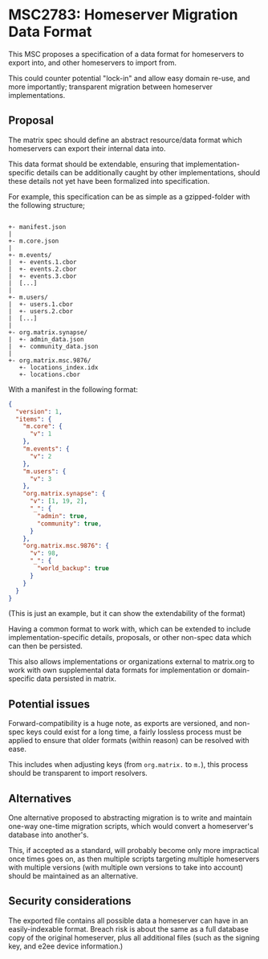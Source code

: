 # MSC2783: Homeserver Migration Data Format

This MSC proposes a specification of a data format for homeservers to export into, and other
homeservers to import from.

This could counter potential "lock-in" and allow easy domain re-use, and more importantly;
transparent migration between homeserver implementations.

## Proposal

The matrix spec should define an abstract resource/data format which homeservers can export their internal data into.

This data format should be extendable, ensuring that implementation-specific details can be additionally caught by other implementations, should these details not yet have been formalized into specification.

For example, this specification can be as simple as a gzipped-folder with the following structure;

```text

+- manifest.json
|
+- m.core.json
|
+- m.events/
|  +- events.1.cbor
|  +- events.2.cbor
|  +- events.3.cbor
|  [...]
|
+- m.users/
|  +- users.1.cbor
|  +- users.2.cbor
|  [...]
|
+- org.matrix.synapse/
|  +- admin_data.json
|  +- community_data.json
|
+- org.matrix.msc.9876/
   +- locations_index.idx
   +- locations.cbor

```

With a manifest in the following format:

```json
{
  "version": 1,
  "items": {
    "m.core": {
      "v": 1
    },
    "m.events": {
      "v": 2
    },
    "m.users": {
      "v": 3
    },
    "org.matrix.synapse": {
      "v": [1, 19, 2],
      "_": {
        "admin": true,
        "community": true,
      }
    },
    "org.matrix.msc.9876": {
      "v": 98,
      "_": {
        "world_backup": true
      }
    }
  }
}
```

(This is just an example, but it can show the extendability of the format)

Having a common format to work with, which can be extended to include implementation-specific details, proposals, or other non-spec data which can then be persisted.

This also allows implementations or organizations external to matrix.org to work with own supplemental data formats for implementation or domain-specific data persisted in matrix.

## Potential issues

Forward-compatibility is a huge note, as exports are versioned, and non-spec keys could exist for a long time, a fairly lossless process must be applied to ensure that older formats (within reason) can be resolved with ease.

This includes when adjusting keys (from `org.matrix.` to `m.`), this process should be transparent to import resolvers.

## Alternatives

One alternative proposed to abstracting migration is to write and maintain one-way one-time migration scripts, which would convert a homeserver's database into another's.

This, if accepted as a standard, will probably become only more impractical once times goes on, as then multiple scripts targeting multiple homeservers with multiple versions (with multiple own versions to take into account) should be maintained as an alternative.

## Security considerations

The exported file contains all possible data a homeserver can have in an easily-indexable format. Breach risk is about the same as a full database copy of the original homeserver, plus all additional files (such as the signing key, and e2ee device information.)
